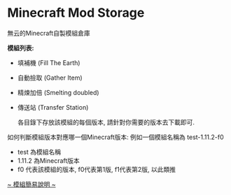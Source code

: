 # Minecraft Mod Storage
無云的Minecraft自製模組倉庫

**模組列表:**

- 填補機 (Fill The Earth)
- 自動撿取 (Gather Item)
- 精煉加倍 (Smelting doubled)
- 傳送站 (Transfer Station)

    各目錄下存放該模組的每個版本, 請針對你需要的版本去下載即可.

如何判斷模組版本對應哪一個Minecraft版本:
例如一個模組名稱為 test-1.11.2-f0


- test 為模組名稱
- 1.11.2 為Minecraft版本
- f0 代表該模組的版本, f0代表第1版, f1代表第2版, 以此類推

[~ 模組簡易說明 ~](https://github.com/unoya/minecraft_modpatch/wiki/首頁)
